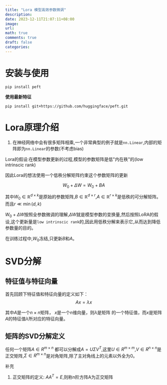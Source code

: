 ```yaml
---
title: "Lora 模型高效参数微调"
description: 
date: 2023-12-11T21:07:11+08:00
image:
url:
math: true
comments: true
draft: false
categories:
---
```


# 安装与使用

```shell
pip install peft
```

**使用最新特征**

```shell
pip install git+https://github.com/huggingface/peft.git
```

# Lora原理介绍

1. 在神经网络中会有很多矩阵相乘,一个非常典型的例子就是`nn.Linear`,内部的矩阵即为`nn.Linear`的参数(不考虑bias)

Lora的假设:在模型参数更新的过程,模型的参数矩阵是低"内在秩"的(low intrinscic rank)

因此Lora的想法使用一个低秩分解矩阵约束这个参数矩阵的更新

$$
 W_0 + \Delta W = W_0 + BA
$$

其中$W_0 \in \mathbb{R}^{d \times k}$是原始的参数矩阵,$B \in \mathbb{R}^{d \times r}$,$A \in \mathbb{R}^{r \times k}$是低秩的可分解矩阵。而且$r \ll  \min(d,k)$

$W_0 + \Delta W$按照全参数微调的理解,$\Delta W$就是模型参数的变换量,然后按照LoRA的假设,这个更新量是`low intrinscic rank`的,因此用低秩分解来表示它,从而达到降低参数量的目的。

在训练过程中,$W_0$冻结,只更新$B$和$A$。

# SVD分解

## 特征值与特征向量

首先回顾下特征值和特征向量的定义如下：
$$
    Ax = \lambda x
$$

其中$A$是一个$n \times n$矩阵， $x$是一个$n$维向量，则$\lambda$是矩阵 的一个特征值，而$x$是矩阵$A$的特征值$\lambda$所对应的特征向量。

## 矩阵的SVD分解定义

任何一个矩阵$A \in R^{m \times n}$ 都可以分解成$A = U \Sigma V^T$,这里$U \in R^{m \times m}$,$V \in R^{n \times n}$是正交矩阵,$\Sigma \in R^{m \times n}$是对角矩阵,除了主对角线上的元素以外全为0。

补充 
1. 正交矩阵的定义: $A A^T = E$,则称n阶方阵A为正交矩阵
